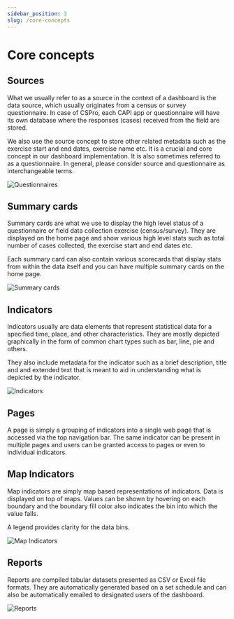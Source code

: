 ```yaml
---
sidebar_position: 3
slug: /core-concepts
---
```


# Core concepts


## Sources
What we usually refer to as a source in the context of a dashboard is the data source, which usually originates from a census or survey questionnaire. In case of CSPro, each CAPI app or questionnaire will have its own database where the responses (cases) received from the field are stored. 

We also use the source concept to store other related metadata such as the exercise start and end dates, exercise name etc. It is a crucial and core concept in our dashboard implementation. It is also sometimes referred to as a questionnaire. In general, please consider source and questionnaire as interchangeable terms.

![Questionnaires](/img/developer/questionnaires.png)

## Summary cards
Summary cards are what we use to display the high level status of a questionnaire or field data collection exercise (census/survey). They are displayed on the home page and show various high level stats such as total number of cases collected, the exercise start and end dates etc.

Each summary card can also contain various scorecards that display stats from within the data itself and you can have multiple summary cards on the home page.

![Summary cards](/img/developer/summary-card.png)

## Indicators
Indicators usually are data elements that represent statistical data for a specified time, place, and other characteristics. They are mostly depicted graphically in the form of common chart types such as bar, line, pie and others.

They also include metadata for the indicator such as a brief description, title and and extended text that is meant to aid in understanding what is depicted by the indicator.

![Indicators](/img/developer/indicators.png)

## Pages
A page is simply a grouping of indicators into a single web page that is accessed via the top navigation bar. The same indicator can be present in multiple pages and users can be granted access to pages or even to individual indicators.

## Map Indicators
Map indicators are simply map based representations of indicators. Data is displayed on top of maps. Values can be shown by hovering on each boundary and the boundary fill color also indicates the bin into which the value falls. 

A legend provides clarity for the data bins.

![Map Indicators](https://via.placeholder.com/728x90.png?text=Map+Indicator)

## Reports
Reports are compiled tabular datasets presented as CSV or Excel file formats. They are automatically generated based on a set schedule and can also be automatically emailed to designated users of the dashboard.

![Reports](/img/developer/reports.png)